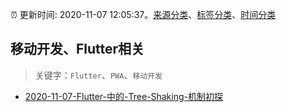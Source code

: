 :alarm_clock: 更新时间: 2020-11-07 12:05:37。[来源分类](../README.md)、[标签分类](../TAGS.md)、[时间分类](../TIMELINE.md)

## 移动开发、Flutter相关


> 关键字：`Flutter`、`PWA`、`移动开发`



- [2020-11-07-Flutter-中的-Tree-Shaking-机制初探](https://toutiao.io/k/5qr2uj1) 